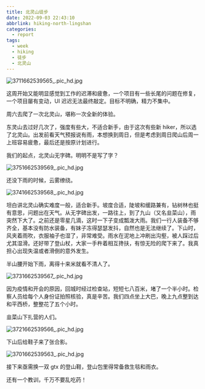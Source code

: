 ```yaml
---
title: 北灵山徒步
date: 2022-09-03 22:43:10
abbrlink: hiking-north-lingshan
categories:
  - report
tags:
  - week
  - hiking
  - 徒步
  - 北灵山
---
```


![3711662539565_.pic_hd.jpg](https://p9-juejin.byteimg.com/tos-cn-i-k3u1fbpfcp/36d4dd15c3c5418f80f892a3724f60ae~tplv-k3u1fbpfcp-watermark.image?)

这周开始又能明显感觉到工作的迟滞和疲惫，一个项目有一些长尾的问题在修复，一个项目屡有变动，UI 迟迟无法最终敲定。目标不明确，精力不集中。

周六去爬了一次北灵山，堪称一次全新的体验。

东灵山去过好几次了，强度有些大，不适合新手，由于这次有些新 hiker，所以选了北灵山。出发前看天气预报说有雨，本想换到周日，但是考虑到周日爬山后周一上班容易疲惫，最后还是按原计划进行。

我们的起点，北灵山无字碑。明明不是写了字？

![3751662539569_.pic_hd.jpg](https://p9-juejin.byteimg.com/tos-cn-i-k3u1fbpfcp/8a9550279a3348ef9f6677b041bcaceb~tplv-k3u1fbpfcp-watermark.image?)

还没下雨的时候，云雾缭绕。

![3741662539568_.pic_hd.jpg](https://p6-juejin.byteimg.com/tos-cn-i-k3u1fbpfcp/0b0ef37e467948a38cd07b942463f851~tplv-k3u1fbpfcp-watermark.image?)

坦白讲北灵山确实难度一般，适合新手。坡度合适，陡坡和缓路兼有，钻树林也挺有意思，问题出在天气。从无字碑出发，一路往上，到了九山（又名韭菜山），雨突然下大了。之前还是零星几滴，这时一下子变成瓢泼大雨。我们一行人装备不够齐全，基本没有防水装备，有妹子冻得瑟瑟发抖，自然也是无法继续了。下山时，风夹着雨吹，衣服袖子也湿了，非常难受。雨水在泥地上冲刷出沟壑，被人踩过后尤其湿滑。还好带了登山杖，大家一手杵着相互搀扶，有惊无险的爬下来了。我真担心出现失温或者滑倒的意外发生。

半山腰开始下雨，离得十来米就看不清人了。

![3731662539567_.pic_hd.jpg](https://p3-juejin.byteimg.com/tos-cn-i-k3u1fbpfcp/ac20c2e01f8940c694de40fc827532ac~tplv-k3u1fbpfcp-watermark.image?)

因为疫情和开会的原因，回城时经过检查站，短短七八百米，堵了一个半小时。检察人员给每个人身份证拍照核验，真是辛苦。我们四点坐上大巴，晚上九点整到达和平西桥，整整花了五个小时。

韭菜山下扎营的人们。

![3721662539566_.pic_hd.jpg](https://p6-juejin.byteimg.com/tos-cn-i-k3u1fbpfcp/87515812626b4cdb88a0d53ecae3be39~tplv-k3u1fbpfcp-watermark.image?)

下山后给鞋子来了张合影。

![3701662539563_.pic_hd.jpg](https://p3-juejin.byteimg.com/tos-cn-i-k3u1fbpfcp/da3eda8a9afc414e8b8af016ceb48be6~tplv-k3u1fbpfcp-watermark.image?)

接下来亟需换一双 gtx 的登山鞋，登山包里得常备救生毯和雨衣。

还有一个教训，千万不要乱吃药！